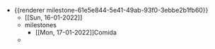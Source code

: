 - {{renderer milestone-61e5e844-5e41-49ab-93f0-3ebbe2b1fb60}}
	- [[Sun, 16-01-2022]]
	- milestones
		- [[Mon, 17-01-2022]]Comida
	-